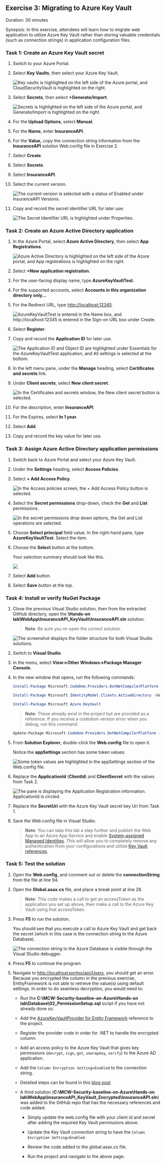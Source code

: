 
## Exercise 3: Migrating to Azure Key Vault

Duration: 30 minutes

Synopsis: In this exercise, attendees will learn how to migrate web application to utilize Azure Key Vault rather than storing valuable credentials (such as connection strings) in application configuration files.

### Task 1: Create an Azure Key Vault secret

1. Switch to your Azure Portal.

2. Select **Key Vaults**, then select your Azure Key Vault.

    ![Key vaults is highlighted on the left side of the Azure portal, and CloudSecurityVault is highlighted on the right.](media/keyvault1.png "Select your Azure Key Vault")

3. Select **Secrets**, then select **+Generate/Import**.

    ![Secrets is highlighted on the left side of the Azure portal, and Generate/Import is highlighted on the right.](media/keyvault2.png "Create a new secret")

4. For the **Upload Options**, select **Manual**.

5. For the **Name**, enter **InsuranceAPI**.

6. For the **Value,** copy the connection string information from the **InsuranceAPI** solution Web.config file in Exercise 2.

7. Select **Create**.

8. Select **Secrets**.

9. Select **InsuranceAPI**.

10. Select the current version.

    ![The current version is selected with a status of Enabled under InsuranceAPI Versions.](images/Hands-onlabstep-bystep-Azuresecurityprivacyandcomplianceimages/media/image46.png "Select the current version")

11. Copy and record the secret identifier URL for later use:

    ![The Secret Identifier URL is highlighted under Properties.](images/Hands-onlabstep-bystep-Azuresecurityprivacyandcomplianceimages/media/image47.png "Copy and record the secret identifier URL")

### Task 2: Create an Azure Active Directory application

1. In the Azure Portal, select **Azure Active Directory**, then select **App Registrations**.

    ![Azure Active Directory is highlighted on the left side of the Azure portal, and App registrations is highlighted on the right.](images/Hands-onlabstep-bystep-Azuresecurityprivacyandcomplianceimages/media/image48.png "Select App registrations")

2. Select **+New application registration**.

3. For the user-facing display name, type **AzureKeyVaultTest**.

4. For the supported accounts, select **Accounts in this organization directory only...**

5. For the Redirect URL, type <http://localhost:12345>.

    ![AzureKeyVaultTest is entered in the Name box, and http://localhost:12345 is entered in the Sign-on URL box under Create.](images/Hands-onlabstep-bystep-Azuresecurityprivacyandcomplianceimages/media/image49.png "Create a new application registration")

6. Select **Register**.

7. Copy and record the **Application ID** for later use.

    ![The Application ID and Object ID are highlighted under Essentials for the AzureKeyVaultTest application, and All settings is selected at the bottom.](images/Hands-onlabstep-bystep-Azuresecurityprivacyandcomplianceimages/media/image50.png "Copy and record the Application ID and Object ID")

8. In the left menu pane, under the **Manage** heading, select **Certificates and secrets** link.

9. Under **Client secrets**, select **New client secret**.

    ![In the Certificates and secrets window, the New client secret button is selected.](media/2019-12-19-08-34-22.png "New Client Secret")

10. For the description, enter **InsuranceAPI**.

11. For the Expires, select **In 1 year**.

12. Select **Add**.

13. Copy and record the key value for later use.

### Task 3: Assign Azure Active Directory application permissions

1. Switch back to Azure Portal and select your Azure Key Vault.

2. Under the **Settings** heading, select **Access Policies**.

3. Select **+ Add Access Policy**.

    ![In the Access policies screen, the + Add Access Policy button is selected.](media/policykey.png "Add a new access policy")

4. Select the **Secret permissions** drop-down, check the **Get** and **List** permissions.

    ![In the secret permissions drop down options, the Get and List operations are selected.](media/2019-12-19-08-40-27.png "Secret Permission Options")

5. Choose **Select principal** field value. In the right-hand pane, type **AzureKeyVaultTest**. Select the item.

6. Choose the **Select** button at the bottom.

    Your selection summary should look like this.
    
    <img src="images/Hands-onlabstep-bystep-Azuresecurityprivacyandcomplianceimages/media/image121.png"/> <br/>

7. Select **Add** button.

8. Select **Save** button at the top.


### Task 4: Install or verify NuGet Package

1. Close the previous Visual Studio solution, then from the extracted GitHub directory, open the **\\Hands-on lab\\WebApp\\InsuranceAPI\_KeyVault\\InsuranceAPI.sln** solution.

    >**Note**:  Be sure you re-open the correct solution.

    ![The screenshot displays the folder structure for both Visual Studio solutions.](media/2019-12-19-13-13-07.png "Both InsuranceAPI Solutions")

2. Switch to **Visual Studio**.

3. In the menu, select **View-\>Other Windows-\>Package Manager Console**.

4. In the new window that opens, run the following commands:

    ```PowerShell
    Install-Package Microsoft.CodeDom.Providers.DotNetCompilerPlatform
    ```

    ```PowerShell
    Install-Package Microsoft.IdentityModel.Clients.ActiveDirectory -Version 2.16.204221202
    ```

    ```PowerShell
    Install-Package Microsoft.Azure.KeyVault
    ```

    > **Note**: These already exist in the project but are provided as a reference. If you receive a codedom version error when you debug, run this command.

    ```PowerShell
    Update-Package Microsoft.CodeDom.Providers.DotNetCompilerPlatform -r
    ```

5. From **Solution Explorer**, double-click the **Web.config** file to open it.

    Notice the **appSettings** section has some token values:

    ![Some token values are highlighted in the appSettings section of the Web.config file.](images/Hands-onlabstep-bystep-Azuresecurityprivacyandcomplianceimages/media/image53.png "Note the token values")

6. Replace the **ApplicationId** (**ClientId**) and **ClientSecret** with the values from Task 2.

    ![The pane is displaying the Application Registration information. ApplicationId is circled.](media/2019-12-19-13-03-01.png "Applicaiton Registration")

7. Replace the **SecretUri** with the Azure Key Vault secret key Uri from Task 1.

8. Save the Web.config file in Visual Studio.

    > **Note**:  You can take this lab a step further and publish the Web App to an Azure App Service  and enable [System-assigned Managed Identities](https://docs.microsoft.com/en-us/azure/app-service/overview-managed-identity?tabs=dotnet).  This will allow you to completely remove any authentication from your configurations and utilize [Key Vault references](https://docs.microsoft.com/en-us/azure/app-service/app-service-key-vault-references).

### Task 5: Test the solution

1. Open the **Web.config**, and comment out or delete the **connectionString** from the file at line 94.

2. Open the **Global.asax.cs** file, and place a break point at line 28.

    > **Note**: This code makes a call to get an accessToken as the application you set up above, then make a call to the Azure Key Vault using that accessToken.

3. Press **F5** to run the solution.

    You should see that you execute a call to Azure Key Vault and get back the secret (which in this case is the connection string to the Azure Database).

    ![The connection string to the Azure Database is visible through the Visual Studio debugger.](images/Hands-onlabstep-bystep-Azuresecurityprivacyandcomplianceimages/media/image54.png "View the connection string")

4. Press **F5** to continue the program.

5. Navigate to [http://localhost:portno/api/Users](http://localhost:portno/api/Users), you should get an error. Because you encrypted the column in the previous exercise, EntityFramework is not able to retrieve the value(s) using default settings. In order to do seamless decryption, you would need to:

    - Run the **C:\MCW-Security-baseline-on-Azure\\Hands-on lab\\Database\\02\_PermissionSetup.sql** script if you have not already done so.

    - Add the [AzureKeyVaultProvider for Entity Framework](https://blogs.msdn.microsoft.com/sqlsecurity/2015/11/10/using-the-azure-key-vault-key-store-provider-for-always-encrypted/) reference to the project.

    - Register the provider code in order for .NET to handle the encrypted column.
  
    - Add an access policy to the Azure Key Vault that gives key permissions (`decrypt`, `sign`, `get`, `unwrapkey`, `verify`) to the Azure AD application.

    - Add the `Column Encryption Setting=Enabled` to the connection string.

    - Detailed steps can be found in this [blog post](https://docs.microsoft.com/en-us/archive/blogs/sqlsecurity/using-the-azure-key-vault-key-store-provider-for-always-encrypted)

    - A third solution (**C:\MCW-Security-baseline-on-Azure\\Hands-on lab\\WebApp\\InsuranceAPI\_KeyVault\_Encrypted\\InsuranceAPI.sln**) was added to the GitHub repo that has the necessary references and code added.  
  
      - Simply update the web.config file with your client id and secret after adding the required Key Vault permissions above.
  
      - Update the Key Vault connection string to have the `Column Encryption Setting=Enabled`.

      - Review the code added to the global.asax.cs file.

      - Run the project and navigate to the above page.
